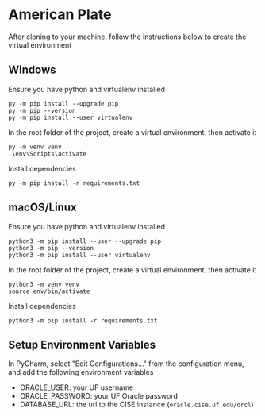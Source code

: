 # American Plate

After cloning to your machine, follow the instructions below to create the virtual environment

## Windows
Ensure you have python and virtualenv installed

```
py -m pip install --upgrade pip
py -m pip --version
py -m pip install --user virtualenv
```
In the root folder of the project, create a virtual environment, then activate it
```
py -m venv venv
.\env\Scripts\activate
```

Install dependencies
```
py -m pip install -r requirements.txt
```

## macOS/Linux

Ensure you have python and virtualenv installed

```
python3 -m pip install --user --upgrade pip
python3 -m pip --version
python3 -m pip install --user virtualenv
```

In the root folder of the project, create a virtual environment, then activate it
```
python3 -m venv venv
source env/bin/activate
```

Install dependencies
```
python3 -m pip install -r requirements.txt
```

## Setup Environment Variables

In PyCharm, select "Edit Configurations..." from the configuration menu, and add the following environment variables

* ORACLE_USER: your UF username
* ORACLE_PASSWORD: your UF Oracle password
* DATABASE_URL: the url to the CISE instance (`oracle.cise.uf.edu/orcl`)


